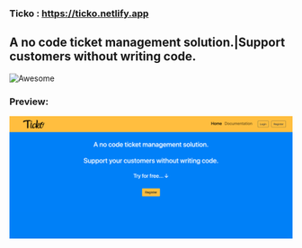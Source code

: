 ### Ticko : https://ticko.netlify.app
## A no code ticket management solution.|Support customers without writing code.
![Awesome](https://img.shields.io/badge/Tech%20used-html%20%7C%20javascript%20%7C%20bootstrap-brightgreen)
### Preview:
![alt text](https://github.com/shreyas-shriyan/cdn/blob/master/tickod.png)

